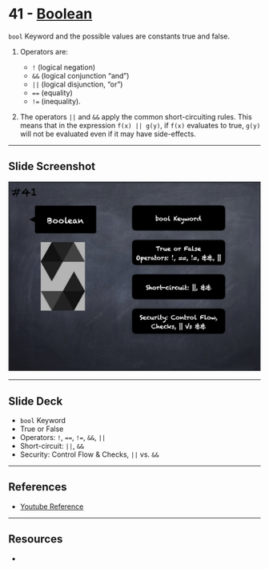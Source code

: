 # 41 - [Boolean](Boolean.md)
`bool` Keyword and the possible values are constants true and false. 

1.  Operators are:
	- `!` (logical negation) 
	- `&&` (logical conjunction “and”) 
	- `||` (logical disjunction, “or”)
	- `==` (equality) 
	- `!=` (inequality). 
    
2.  The operators `||` and `&&` apply the common short-circuiting rules. This means that in the expression `f(x) || g(y)`, if `f(x)` evaluates to true, `g(y)` will not be evaluated even if it may have side-effects.

___
## Slide Screenshot
![041.png](../images/solidity101/041.png)
___
## Slide Deck
- `bool` Keyword
- True or False
- Operators: `!`, `==`, `!=`, `&&`, `||`
- Short-circuit: `||`, `&&`
- Security: Control Flow & Checks, `||` vs. `&&`
___
## References
- [Youtube Reference](https://www.youtube.com/watch?v=6VIJpze1jbU)

___
## Resources
- 
